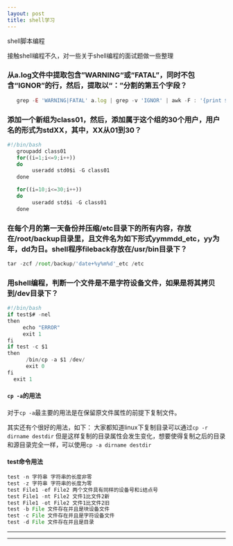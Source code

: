 ```yaml
---
layout: post
title: shell学习
---
```


shell脚本编程


   接触shell编程不久，对一些关于shell编程的面试题做一些整理

### 从a.log文件中提取包含”WARNING“或“FATAL”，同时不包含“IGNOR”的行，然后，提取以“：”分割的第五个字段？
```javascript
   grep -E 'WARNING|FATAL' a.log | grep -v 'IGNOR' | awk -F : '{print $5 }'	
```

### 添加一个新组为class01，然后，添加属于这个组的30个用户，用户名的形式为stdXX，其中，XX从01到30？
```javascript
#!/bin/bash
   groupadd class01
   for((i=1;i<=9;i++))
   do
        useradd std0$i -G class01
   done

   for((i=10;i<=30;i++))
   do
        useradd std$i -G class01
   done

```

### 在每个月的第一天备份并压缩/etc目录下的所有内容，存放在/root/backup目录里，且文件名为如下形式yymmdd_etc，yy为年，dd为日。shell程序fileback存放在/usr/bin目录下？
```javascript
tar -zcf /root/backup/'date+%y%m%d'_etc /etc
```

### 用shell编程，判断一个文件是不是字符设备文件，如果是将其拷贝到/dev目录下？
```javascript
#!/bin/bash
if test$# -nel
then
     echo "ERROR"
     exit 1
fi
if test -c $1
then 
      /bin/cp -a $1 /dev/
      exit 0
fi
  exit 1
```

#### `cp -a`的用法
对于`cp -a`最主要的用法是在保留原文件属性的前提下复制文件。

其实还有个很好的用法，如下：
大家都知道linux下复制目录可以通过`cp -r dirname destdir`
但是这样复制的目录属性会发生变化，想要使得复制之后的目录和源目录完全一样，可以使用`cp -a dirname destdir`

#### test命令用法
```javascript
test -n 字符串 字符串的长度非零
test -z 字符串 字符串的长度为零
test File1 -ef File2 两个文件具有同样的设备号和i结点号
test File1 -nt File2 文件1比文件2新
test File1 -ot File2 文件1比文件2旧
test -b File 文件存在并且是块设备文件
test -c File 文件存在并且是字符设备文件
test -d File 文件存在并且是目录
```



----
****
